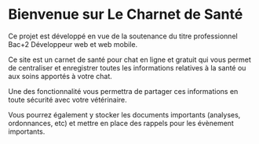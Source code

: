 # Bienvenue sur Le Charnet de Santé

Ce projet est développé en vue de la soutenance du titre professionnel Bac+2 Développeur web et web mobile.

Ce site est un carnet de santé pour chat en ligne et gratuit qui vous permet de centraliser et enregistrer toutes les informations relatives à la santé ou aux soins apportés à votre chat.

Une des fonctionnalité vous permettra de partager ces informations en toute sécurité avec votre vétérinaire.

Vous pourrez également y stocker les documents importants (analyses, ordonnances, etc) et mettre en place des rappels pour les évènement importants.
